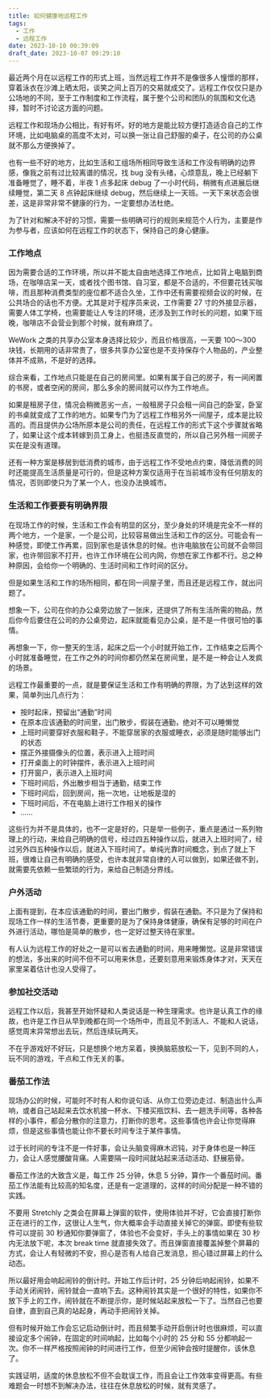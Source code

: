 ```yaml
---
title: 如何健康地远程工作
tags:
  - 工作
  - 远程工作
date: 2023-10-10 00:39:09
draft_date: 2023-10-07 09:29:10
---
```




最近两个月在以远程工作的形式上班，当然远程工作并不是像很多人憧憬的那样，穿着泳衣在沙滩上晒太阳，谈笑之间上百万的交易就成交了。远程工作仅仅只是办公场地的不同，至于工作制度和工作流程，属于整个公司和团队的氛围和文化选择，暂时不讨论这方面的问题。

远程工作和现场办公相比，有好有坏。好的地方是能比较方便打造适合自己的工作环境，比如电脑桌的高度不太对，可以换一张让自己舒服的桌子，在公司的办公桌就不那么方便换掉了。

也有一些不好的地方，比如生活和工组场所相同导致生活和工作没有明确的边界感，像我之前有过比较离谱的情况，找 bug 没有头绪，心烦意乱，晚上已经躺下准备睡觉了，睡不着，半夜 1 点多起床 debug 了一小时代码，稍微有点进展后继续睡觉，第二天 8 点钟起床继续 debug，然后继续上一天班。一天下来状态会很差，这是非常非常不健康的行为，一定要想办法杜绝。

为了针对和解决不好的习惯，需要一些明确可行的规则来规范个人行为，主要是作为参与者，应该如何在远程工作的状态下，保持自己的身心健康。

### 工作地点

因为需要合适的工作环境，所以并不能太自由地选择工作地点，比如背上电脑到商场，在咖啡店呆一天，或者找个图书馆、自习室，都是不合适的，不但要花钱买咖啡，而且那种消费类型的座位都不适合久坐，工作中还有需要视频会议的时候，在公共场合的话也不方便。尤其是对于程序员来说，工作需要 27 寸的外接显示器，需要人体工学椅，也需要能让人专注的环境，还涉及到工作时长的问题，如果下班晚，咖啡店不会营业到那个时候，就有麻烦了。

WeWork 之类的共享办公室本身选择比较少，而且价格很高，一天要 100～300 块钱，长期用的话非常贵了，很多共享办公室也是不支持保存个人物品的，产业整体并不成熟，不是好的选择。

综合来看，工作地点只能是在自己的房间里。如果有属于自己的房子，有一间闲置的书房，或者空闲的房间，那么多余的房间就可以作为工作地点。

如果是租房子住，情况会稍微恶劣一点，一般租房子只会租一间自己的卧室，卧室的书桌就变成了工作的地方。如果专门为了远程工作租另外一间屋子，成本是比较高的。而且提供办公场所原本是公司的责任，在远程工作的形式下这个步骤就省略了，如果让这个成本转嫁到员工身上，也挺违反直觉的，所以自己另外租一间房子实在是没有道理。

还有一种方案是移居到低消费的城市，由于远程工作不受地点约束，降低消费的同时还能提高生活质量是可行的，但是这种方案仅适用于在当前城市没有任何朋友的情况，否则即使只为了某一个人，也没办法换城市。

### 生活和工作要要有明确界限

在现场工作的时候，生活和工作会有明显的区分，至少身处的环境是完全不一样的两个地方，一个是家，一个是公司，比较容易做出生活和工作的区分。可能会有一种感觉，即使工作再累，回到家也是该休息的时候。也许电脑放在公司就不会带回家，也许带回家不打开，也许工作环境在公司内网，你想在家工作都不行。总之种种原因，会给你一个明确的、生活时间和工作时间的区分。

但是如果生活和工作的场所相同，都在同一间屋子里，而且还是远程工作，就出问题了。

想象一下，公司在你的办公桌旁边放了一张床，还提供了所有生活所需的物品，然后你今后要住在公司的办公桌旁边，起床就能看见办公桌，是不是一件很可怕的事情。

再想象一下，你一整天的生活，起床之后一个小时就开始工作，工作结束之后两个小时就准备睡觉，在工作之外的时间你都仍然呆在房间里，是不是一种会让人发疯的场景。

远程工作最重要的一点，就是要保证生活和工作有明确的界限，为了达到这样的效果，简单列出几点行为：

- 按时起床，预留出“通勤”时间
- 在原本应该通勤的时间里，出门散步，假装在通勤，绝对不可以睡懒觉
- 上班时间要穿好衣服和鞋子，不能穿居家的衣服或睡衣，必须是随时能够出门的状态
- 摆正外接摄像头的位置，表示进入上班时间
- 打开桌面上的时钟摆件，表示进入上班时间
- 打开窗户，表示进入上班时间
- 下班时间后，外出散步相当于通勤，结束工作
- 下班时间后，回到房间，拖一次地，让地板是湿的
- 下班时间后，不在电脑上进行工作相关的操作
- ……

这些行为并不是具体的，也不一定是好的，只是举一些例子，重点是通过一系列物理上的行动，来给自己明确的信号，经过四五种操作以后，就进入上班时间了，经过另外四五种操作以后，就进入下班时间了。单纯光靠时间概念，到点了就上下班，很难让自己有明确的感受，也许本就非常自律的人可以做到，如果还做不到，就需要先依赖一些繁琐的行为，来给自己制造分界线。

### 户外活动

上面有提到，在本应该通勤的时间，要出门散步，假装在通勤。不只是为了保持和现场工作一样的生活节奏，更重要的是为了保持身体健康，确保有足够的时间在户外进行活动，哪怕是简单的散步，也一定好过整天待在家里。

有人认为远程工作的好处之一是可以省去通勤的时间，用来睡懒觉。这是非常错误的想法，多出来的时间不但不可以用来休息，还要刻意用来锻炼身体才对，天天在家里呆着估计也没人受得了。

### 参加社交活动

远程工作以后，我甚至开始怀疑和人类说话是一种生理需求。也许是认真工作的缘故，也许是工作日从早到晚都在同一个场所中，而且见不到活人、不能和人说话，感觉周末异常想出去玩，然后连续玩两天。

不在乎游戏好不好玩，只是想换个地方呆着，换换脑筋放松一下，见到不同的人，玩不同的游戏，干点和工作无关的事。

### 番茄工作法

现场办公的时候，可能时不时有人和你说句话、从你工位旁边走过、制造出什么声响，或者自己站起来去饮水机接一杯水、下楼买瓶饮料、去一趟洗手间等，各种各样的小事件，都会分散你的注意力，打断你的思考。这些事情也许会让你觉得麻烦，但是这些事情也能让你不要长时间专注于某件事情。

过于长时间的专注不是一件好事，会让头脑变得麻木迟钝，对于身体也是一种压力，会让人感觉腰酸背痛。人需要隔一段时间就站起来活动活动、舒展筋骨。

番茄工作法的大致含义是，每工作 25 分钟，休息 5 分钟，算作一个番茄时间。番茄工作法能有比较高的知名度，还是有一定道理的，这样的时间分配是一种不错的实践。

不要用 Stretchly 之类会在屏幕上弹窗的软件，使用体验并不好，它会直接打断你正在进行的工作，这很让人生气，你大概率会手动直接关掉它的弹窗。即使有些软件可以提前 30 秒通知你要弹窗了，体验也不会变好，手头上的事情如果在 30 秒内无法放下呢，本次 break time 就直接失效了。而且弹窗直接覆盖掉整个屏幕的方式，会让人有轻微的不安，担心是否有人给自己发消息，担心错过屏幕上的什么动态。

所以最好用会响起闹铃的倒计时。开始工作后计时，25 分钟后响起闹铃，如果不手动关闭闹铃，闹铃就会一直响下去。这种闹铃其实是一个很好的特性，如果你不放下手上的工作，闹铃就在不断提示你，是时候站起来放松一下了。当然自己也要自律，直到自己真的站起身，再动手把闹铃关掉。

但有时候开始工作会忘记启动倒计时，而且频繁手动开启倒计时也很麻烦，可以直接设定多个闹钟，在固定的时间响起，比如每个小时的 25 分和 55 分都响起一次。你不一样严格按照闹钟的时间进行工作，但至少闹钟会按时提醒你，该休息了。

实践证明，适度的休息放松不但不会耽误工作，而且会让工作效率变得更高。有些难题会一时想不到解决办法，往往在休息放松的时候，就有灵感了。

